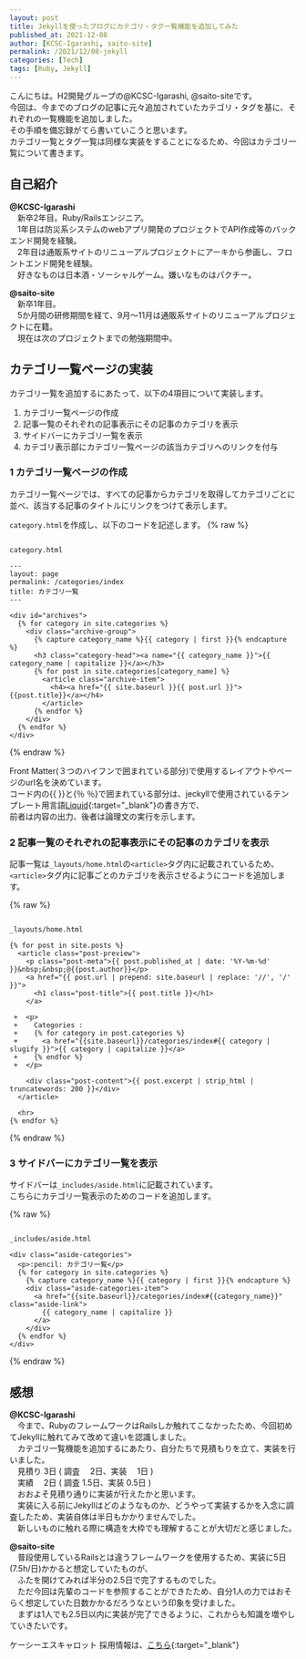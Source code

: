 ```yaml
---
layout: post
title: Jekyllを使ったブログにカテゴリ・タグ一覧機能を追加してみた
published_at: 2021-12-08
author: [KCSC-Igarashi, saito-site]
permalink: /2021/12/08-jekyll
categories: [Tech]
tags: [Ruby, Jekyll]
---
```


こんにちは。H2開発グループの@KCSC-Igarashi, @saito-siteです。  
今回は、今までのブログの記事に元々追加されていたカテゴリ・タグを基に、それぞれの一覧機能を追加しました。  
その手順を備忘録がてら書いていこうと思います。  
カテゴリ一覧とタグ一覧は同様な実装をすることになるため、今回はカテゴリ一覧について書きます。  

## 自己紹介
**@KCSC-Igarashi**  
　新卒2年目。Ruby/Railsエンジニア。  
　1年目は防災系システムのwebアプリ開発のプロジェクトでAPI作成等のバックエンド開発を経験。  
　2年目は通販系サイトのリニューアルプロジェクトにアーキから参画し、フロントエンド開発を経験。  
　好きなものは日本酒・ソーシャルゲーム。嫌いなものはパクチー。

**@saito-site**  
　新卒1年目。  
　5か月間の研修期間を経て、9月～11月は通販系サイトのリニューアルプロジェクトに在籍。  
　現在は次のプロジェクトまでの勉強期間中。

## カテゴリ一覧ページの実装

カテゴリ一覧を追加するにあたって、以下の4項目について実装します。

1. カテゴリ一覧ページの作成  
1. 記事一覧のそれぞれの記事表示にその記事のカテゴリを表示  
1. サイドバーにカテゴリ一覧を表示  
1. カテゴリ表示部にカテゴリ一覧ページの該当カテゴリへのリンクを付与  


### 1 カテゴリ一覧ページの作成

カテゴリ一覧ページでは、すべての記事からカテゴリを取得してカテゴリごとに並べ、該当する記事のタイトルにリンクをつけて表示します。

`category.html`を作成し、以下のコードを記述します。
{% raw %} 
```

category.html

---
layout: page
permalink: /categories/index
title: カテゴリ一覧
---

<div id="archives">
  {% for category in site.categories %}
    <div class="archive-group">
      {% capture category_name %}{{ category | first }}{% endcapture %}
      <h3 class="category-head"><a name="{{ category_name }}">{{ category_name | capitalize }}</a></h3>
      {% for post in site.categories[category_name] %}
        <article class="archive-item">
          <h4><a href="{{ site.baseurl }}{{ post.url }}">{{post.title}}</a></h4>
        </article>
      {% endfor %}
    </div>
  {% endfor %}
</div>
```
{% endraw %} 

Front Matter(３つのハイフンで囲まれている部分)で使用するレイアウトやページのurl名を決めています。  
コード内の\{\{ \}\}と\{％ ％\}で囲まれている部分は、jeckyllで使用されているテンプレート用言語[Liquid](https://shopify.github.io/liquid/){:target="_blank"}の書き方で、  
前者は内容の出力、後者は論理文の実行を示します。 

### 2 記事一覧のそれぞれの記事表示にその記事のカテゴリを表示

記事一覧は`_layouts/home.html`の`<article>`タグ内に記載されているため、  
`<article>`タグ内に記事ごとのカテゴリを表示させるようにコードを追加します。  

{% raw %} 
```

_layouts/home.html

{% for post in site.posts %}
  <article class="post-preview">
    <p class="post-meta">{{ post.published_at | date: '%Y-%m-%d' }}&nbsp;&nbsp;@{{post.author}}</p>
    <a href="{{ post.url | prepend: site.baseurl | replace: '//', '/' }}">
      <h1 class="post-title">{{ post.title }}</h1>
    </a>

 +  <p>
 +    Categories :
 +    {% for category in post.categories %}
 +      <a href="{{site.baseurl}}/categories/index#{{ category | slugify }}">{{ category | capitalize }}</a>
 +    {% endfor %}
 +  </p>

    <div class="post-content">{{ post.excerpt | strip_html | truncatewords: 200 }}</div>
  </article>

  <hr>
{% endfor %}
```
{% endraw %} 

### 3 サイドバーにカテゴリ一覧を表示

サイドバーは`_includes/aside.html`に記載されています。  
こちらにカテゴリ一覧表示のためのコードを追加します。  

{% raw %} 
```

_includes/aside.html

<div class="aside-categories">
  <p>:pencil: カテゴリ一覧</p>
  {% for category in site.categories %}
    {% capture category_name %}{{ category | first }}{% endcapture %}
    <div class="aside-categories-item">
      <a href="{{site.baseurl}}/categories/index#{{category_name}}" class="aside-link">
        {{ category_name | capitalize }}
      </a>
    </div>
  {% endfor %}
</div>
```
{% endraw %} 

## 感想

**@KCSC-Igarashi**  
　今まで、RubyのフレームワークはRailsしか触れてこなかったため、今回初めてJekyllに触れてみて改めて違いを認識しました。  
　カテゴリ一覧機能を追加するにあたり、自分たちで見積もりを立て、実装を行いました。  
　見積り 3日 ( 調査 　2日、実装 　1日 )  
　実績 　2日 ( 調査 1.5日、実装 0.5日 )  
　おおよそ見積り通りに実装が行えたかと思います。  
　実装に入る前にJekyllはどのようなものか、どうやって実装するかを入念に調査したため、実装自体は半日もかかりませんでした。  
　新しいものに触れる際に構造を大枠でも理解することが大切だと感じました。  

**@saito-site**  
　普段使用しているRailsとは違うフレームワークを使用するため、実装に5日(7.5h/日)かかると想定していたものが、  
　ふたを開けてみれば半分の2.5日で完了するものでした。  
　ただ今回は先輩のコードを参照することができたため、自分1人の力ではおそらく想定していた日数かかるだろうなという印象を受けました。  
　まずは1人でも2.5日以内に実装が完了できるように、これからも知識を増やしていきたいです。


ケーシーエスキャロット 採用情報は、[こちら](https://www.carrot.co.jp/recruit){:target="_blank"}
